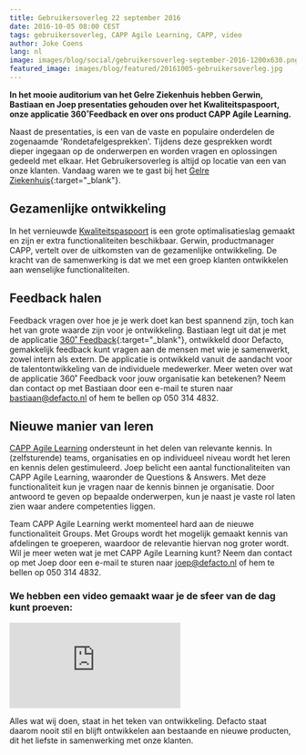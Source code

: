 ```yaml
---
title: Gebruikersoverleg 22 september 2016
date: 2016-10-05 08:00 CEST
tags: gebruikersoverleg, CAPP Agile Learning, CAPP, video
author: Joke Coens
lang: nl
image: images/blog/social/gebruikersoverleg-september-2016-1200x630.png
featured_image: images/blog/featured/20161005-gebruikersoverleg.jpg
---
```


**In het mooie auditorium van het Gelre Ziekenhuis hebben Gerwin, Bastiaan en Joep presentaties gehouden over het Kwaliteitspaspoort, onze applicatie 360˚Feedback en over ons product CAPP Agile Learning.**

Naast de presentaties, is een van de vaste en populaire onderdelen de zogenaamde 'Rondetafelgesprekken'. Tijdens deze gesprekken wordt dieper ingegaan op de onderwerpen en worden vragen en oplossingen gedeeld met elkaar. Het Gebruikersoverleg is altijd op locatie van een van onze klanten. Vandaag waren we te gast bij het [Gelre Ziekenhuis](https://www.gelreziekenhuizen.nl/Gelreziekenhuizen){:target="_blank"}.

## Gezamenlijke ontwikkeling
In het vernieuwde [Kwaliteitspaspoort](/kwaliteitspaspoort/) is een grote optimalisatieslag gemaakt en zijn er extra functionaliteiten beschikbaar. Gerwin, productmanager CAPP, vertelt over de uitkomsten van de gezamenlijke ontwikkeling. De kracht van de samenwerking is dat we met een groep klanten ontwikkelen aan wenselijke functionaliteiten.

## Feedback halen
Feedback vragen over hoe je je werk doet kan best spannend zijn, toch kan het van grote waarde zijn voor je ontwikkeling. Bastiaan legt uit dat je met de applicatie [360˚ Feedback](http://www.360feedback.io){:target="_blank"}, ontwikkeld door Defacto, gemakkelijk feedback kunt vragen aan de mensen met wie je samenwerkt, zowel intern als extern. De applicatie is ontwikkeld vanuit de aandacht voor de talentontwikkeling van de individuele medewerker. Meer weten over wat de applicatie 360˚ Feedback voor jouw organisatie kan betekenen? Neem dan contact op met Bastiaan door een e-mail te sturen naar [bastiaan@defacto.nl](mailto:bastiaan@defacto.nl) of hem te bellen op 050 314 4832.

## Nieuwe manier van leren
[CAPP Agile Learning](/capp-agile-learning/) ondersteunt in het delen van relevante kennis. In (zelfsturende) teams, organisaties en op individueel niveau wordt het leren en kennis delen gestimuleerd. Joep belicht een aantal functionaliteiten van CAPP Agile Learning, waaronder de Questions & Answers. Met deze functionaliteit kun je vragen naar de kennis binnen je organisatie. Door antwoord te geven op bepaalde onderwerpen, kun je naast je vaste rol laten zien waar andere competenties liggen.

Team CAPP Agile Learning werkt momenteel hard aan de nieuwe functionaliteit Groups. Met Groups wordt het mogelijk gemaakt kennis van afdelingen te groeperen, waardoor de relevantie hiervan nog groter wordt. Wil je meer weten wat je met CAPP Agile Learning kunt? Neem dan contact op met Joep door een e-mail te sturen naar [joep@defacto.nl](mailto:joep@defacto.nl) of hem te bellen op 050 314 4832.

### We hebben een video gemaakt waar je  de sfeer van de dag kunt proeven:

<iframe src="https://www.youtube.com/embed/DLQDleSzE2M?rel=0" frameborder="0" allowfullscreen></iframe>

Alles wat wij doen, staat in het teken van ontwikkeling. Defacto staat daarom nooit stil en blijft ontwikkelen aan bestaande en nieuwe producten, dit het liefste in samenwerking met onze klanten.

